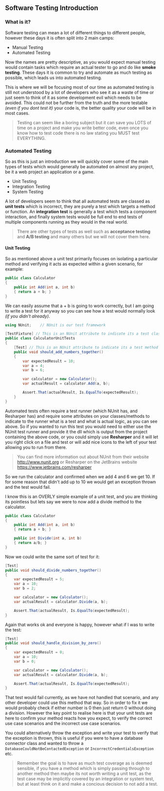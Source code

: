 ## Software Testing Introduction

### What is it?

Software testing can mean a lot of different things to different people, however these days it is often split into 2 main camps:

- Manual Testing
- Automated Testing

Now the names are pretty descriptive, as you would expect manual testing would contain tasks which require an actual tester to go and do like **smoke testing**. These days it is common to try and automate as much testing as possible, which leads us into automated testing.

This is where we will be focusing most of our time as automated testing is still not understood by a lot of developers who see it as a waste of time or just seem to think of it as some development evil which needs to be avoided. This could not be further from the truth and the more testable *(even if you dont test it)* your code is, the better quality your code will be in most cases.

> Testing can seem like a boring subject but it can save you LOTS of time on a project and make you write better code, even once you know how to test code there is no law stating you MUST test EVERYTHING.

### Automated Testing

So as this is just an introduction we will quickly cover some of the main types of tests which would generally be automated on almost any project, be it a web project an application or a game.

- Unit Testing
- Integration Testing
- System Testing

A lot of developers seem to think that all automated tests are classed as **unit tests** which is incorrect, they are purely a test which targets a method or function. An **integration test** is generally a test which tests a component interaction, and finally system tests would be full end to end tests of multiple components running as they would in the real world.

> There are other types of tests as well such as **acceptance testing** and **A/B testing** and many others but we will not cover them here.

#### Unit Testing

So as mentioned above a unit test primarily focuses on isolating a particular method and verifying it acts as expected within a given scenario, for example:

```csharp
public class Calculator
{
	public int Add(int a, int b)
	{ return a + b; }
}
```

We can easily assume that a + b is going to work correctly, but I am going to write a test for it anyway so you can see how a test would normally look *(if you didn't already)*.

```csharp
using NUnit; 	// NUnit is our test framework

[TestFixture] // This is an NUnit attribute to indicate its a test class
public class CalculatorUnitTests
{
	[Test] // This is an NUnit attribute to indicate its a test method
	public void should_add_numbers_together()
	{
		var expectedResult = 10;
		var a = 4;
		var b = 6;

		var calculator = new Calculator();
		var actualResult = calculator.Add(a, b);

		Assert.That(actualResult, Is.EqualTo(expectedResult);
	}
}

```

Automated tests often require a test runner (which NUnit has, and Resharper has) and require some attributes on your classes/methods to indicate to the runner what is a test and what is actual logic, as you can see above. So if you wanted to run this test you would need to either use the NUnit test runner and provide it the dll which is output from the project containing the above code, or you could simply use **Resharper** and it will let you right click on a file and test or will add nice icons to the left of your test allowing you to run from there.

>You can find more information out about NUnit from their website http://www.nunit.org 
>or Resharper on the JetBrains website https://www.jetbrains.com/resharper

So we run the calculator and confirmed when we add 4 and 6 we get 10. If for some reason that didn't add up to 10 we would get an exception thrown and the test would fail.

I know this is an OVERLY simple example of a unit test, and you are thinking its pointless but lets say we were to now add a divide method to the calculator.

```csharp
public class Calculator
{
	public int Add(int a, int b)
	{ return a + b; }

	public int Divide(int a, int b)
	{ return a/b; }
}
```

Now we could write the same sort of test for it:

```csharp
[Test]
public void should_divide_numbers_together()
{
	var expectedResult = 5;
	var a = 10;
	var b = 2;

	var calculator = new Calculator();
	var actualResult = calculator.Divide(a, b);

	Assert.That(actualResult, Is.EqualTo(expectedResult);
}

```

Again that works ok and everyone is happy, however what if I was to write the test:

```csharp
[Test]
public void should_handle_division_by_zero()
{
	var expectedResult = 0;
	var a = 10;
	var b = 0;

	var calculator = new Calculator();
	var actualResult = calculator.Divide(a, b);

	Assert.That(actualResult, Is.EqualTo(expectedResult);
}

```

That test would fail currently, as we have not handled that scenario, and any other developer could use this method that way. So in order to fix it we would probably check if either number is 0 then just return 0 without doing a division. However the key point to realise here is that your unit tests are here to confirm your method reacts how you expect, to verify the correct use case scenarios and the incorrect use case scenarios.

You could alternatively throw the exception and write your test to verify that the exception is thrown, this is useful if you were to have a database connector class and wanted to throw a `DatabaseCouldNotBeContactedException` or `IncorrectCredentialsException` etc.

> Remember the goal is to have as much test coverage as is deemed sensible, if you have a method which is simply passing through to another method then maybe its not worth writing a unit test, as the test case may be implicitly covered by an integration or system test, but at least think on it and make a concious decision to not add a test.